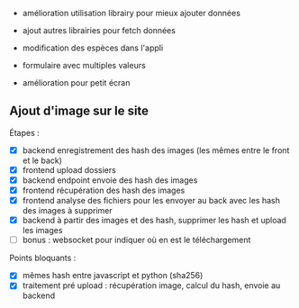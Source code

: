 - amélioration utilisation librairy pour mieux ajouter données
- ajout autres librairies pour fetch données
- modification des espèces dans l'appli

- formulaire avec multiples valeurs
- amélioration pour petit écran

## Ajout d'image sur le site

Étapes :
- [X] backend enregistrement des hash des images (les mêmes entre le front et le back)
- [X] frontend upload dossiers
- [X] backend endpoint envoie des hash des images
- [X] frontend récupération des hash des images
- [X] frontend analyse des fichiers pour les envoyer au back avec les hash des images à supprimer
- [X] backend à partir des images et des hash, supprimer les hash et upload les images
- [ ] bonus : websocket pour indiquer où en est le téléchargement

Points bloquants :
- [X] mêmes hash entre javascript et python (sha256)
- [X] traitement pré upload : récupération image, calcul du hash, envoie au backend
